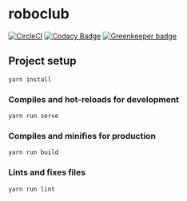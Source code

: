 # roboclub

[![CircleCI](https://circleci.com/gh/open-roboclub/roboclub-vue.svg?style=svg)](https://circleci.com/gh/open-roboclub/roboclub-vue)
[![Codacy Badge](https://api.codacy.com/project/badge/Grade/f4c1245ec3de4f5ebcff05ef5ab9318f)](https://app.codacy.com/app/iamareebjamal/roboclub-vue?utm_source=github.com&utm_medium=referral&utm_content=open-roboclub/roboclub-vue&utm_campaign=Badge_Grade_Dashboard)
[![Greenkeeper badge](https://badges.greenkeeper.io/open-roboclub/roboclub-vue.svg)](https://greenkeeper.io/)

## Project setup
```
yarn install
```

### Compiles and hot-reloads for development
```
yarn run serve
```

### Compiles and minifies for production
```
yarn run build
```

### Lints and fixes files
```
yarn run lint
```
